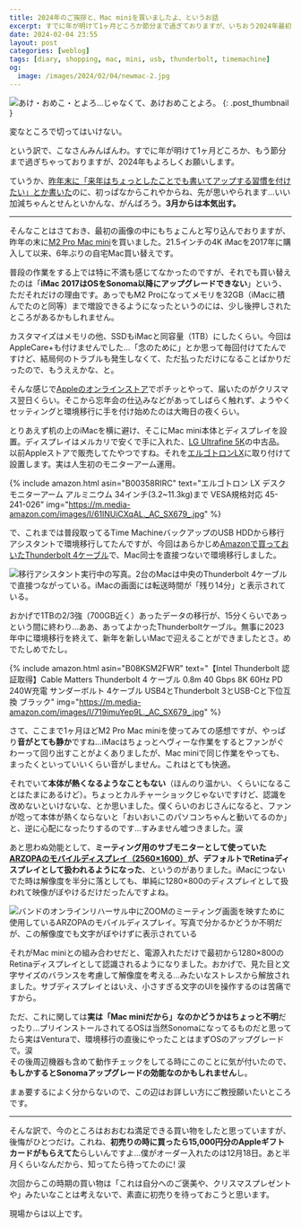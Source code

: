 ```yaml
---
title: 2024年のご挨拶と、Mac miniを買いましたよ、というお話
excerpt: すでに年が明けて1ヶ月どころか節分まで過ぎておりますが、いちおう2024年最初なので新年のご挨拶みたいなのと、6年ぶりに自宅のMacを買い替えましたよ、という話の2本立てでお送りします。内容は薄いです。涙
date: 2024-02-04 23:55
layout: post
categories: [weblog]
tags: [diary, shopping, mac, mini, usb, thunderbolt, timemachine]
og:
  image: /images/2024/02/04/newmac-2.jpg
---
```

![あけ・おめこ・とよろ…じゃなくて、あけおめことよろ。][fig1]
{: .post_thumbnail }

変なところで切ってはいけない。

という訳で、こなさんみんばんわ。すでに年が明けて1ヶ月どころか、もう節分まで過ぎちゃっておりますが、2024年もよろしくお願いします。

ていうか、[昨年末に「来年はちょっとしたことでも書いてアップする習慣を付けたい」とか書いた][prev_post]のに、初っぱなからこれやからね、先が思いやられます…いい加減ちゃんとせんといかんな、がんばろう。**3月からは本気出す。**

- - -

そんなことはさておき、最初の画像の中にもちょこんと写り込んでおりますが、昨年の末に[M2 Pro Mac mini][mac_mini]を買いました。21.5インチの4K iMacを2017年に購入して以来、6年ぶりの自宅Mac買い替えです。

普段の作業をする上では特に不満も感じてなかったのですが、それでも買い替えたのは「**iMac 2017はOSをSonoma以降にアップグレードできない**」という、ただそれだけの理由です。あっでもM2 Proになってメモリを32GB（iMacに積んでたのと同等）まで増設できるようになったというのには、少し後押しされたところがあるかもしれません。

カスタマイズはメモリの他、SSDもiMacと同容量（1TB）にしたくらい。今回はAppleCare+も付けませんでした…「念のために」とか思って毎回付けてたんですけど、結局何のトラブルも発生しなくて、ただ払っただけになることばかりだったので、もうええかな、と。

そんな感じで[Appleのオンラインストア][store]でポチッとやって、届いたのがクリスマス翌日くらい。そこから忘年会の仕込みなどがあってしばらく触れず、ようやくセッティングと環境移行に手を付け始めたのは大晦日の夜くらい。

とりあえず机の上のiMacを横に避け、そこにMac mini本体とディスプレイを設置。ディスプレイはメルカリで安くで手に入れた、[LG Ultrafine 5K][ultrafine5k]の中古品。以前Appleストアで販売してたやつですね。それを[エルゴトロンLX][ergotron]に取り付けて設置します。実は人生初のモニターアーム運用。

{% include amazon.html asin="B00358RIRC" text="エルゴトロン LX デスク モニターアーム アルミニウム 34インチ(3.2~11.3kg)まで VESA規格対応 45-241-026" img="https://m.media-amazon.com/images/I/61lNUiCXqAL._AC_SX679_.jpg" %}

で、これまでは普段取ってるTime MachineバックアップのUSB HDDから移行アシスタントで環境移行してたんですが、今回はあらかじめ[Amazonで買っておいたThunderbolt 4ケーブル][cable]で、Mac同士を直接つないで環境移行しました。

![移行アシスタント実行中の写真。2台のMacは中央のThunderbolt 4ケーブルで直接つながっている。iMacの画面には転送時間が「残り14分」と表示されている。][fig2]

おかげで1TBの2/3強（700GB近く）あったデータの移行が、15分くらいであっという間に終わり…ああ、あってよかったThunderboltケーブル。無事に2023年中に環境移行を終えて、新年を新しいMacで迎えることができましたとさ。めでたしめでたし。

{% include amazon.html asin="B08KSM2FWR" text="【Intel Thunderbolt 認証取得】Cable Matters Thunderbolt 4 ケーブル 0.8m 40 Gbps 8K 60Hz PD 240W充電 サンダーボルト 4ケーブル USB4とThunderbolt 3とUSB-Cと下位互換 ブラック" img="https://m.media-amazon.com/images/I/719imuYep9L._AC_SX679_.jpg" %}

さて、ここまで1ヶ月ほどM2 Pro Mac miniを使ってみての感想ですが、やっぱり**音がとても静か**ですね…iMacはちょっとヘヴィーな作業をするとファンがぐわーって回り出すことがよくありましたが、Mac miniで同じ作業をやっても、まったくといっていいくらい音がしません。これはとても快適。

それでいて**本体が熱くなるようなこともない**（ほんのり温かい、くらいになることはたまにあるけど）。ちょっとカルチャーショックじゃないですけど、認識を改めないといけないな、とか思いました。僕くらいのおじさんになると、ファンが唸って本体が熱くならないと「おいおいこのパソコンちゃんと動いてるのか」と、逆に心配になったりするのです…すみません嘘つきました。涙

あと思わぬ効能として、**ミーティング用のサブモニターとして使っていた[ARZOPAのモバイルディスプレイ（2560×1600）][arzopa]が、デフォルトでRetinaディスプレイとして扱われるようになった**、というのがありました。iMacにつないでた時は解像度を半分に落としても、単純に1280×800のディスプレイとして扱われて映像がぼやけるだけだったんですよね。

![バンドのオンラインリハーサル中にZOOMのミーティング画面を映すために使用しているARZOPAのモバイルディスプレイ。写真で分かるかどうか不明だが、この解像度でも文字がぼやけずに表示されている][fig3]

それがMac miniとの組み合わせだと、電源入れただけで最初から1280×800のRetinaディスプレイとして認識されるようになりました。おかげで、見た目と文字サイズのバランスを考慮して解像度を考える…みたいなストレスから解放されました。サブディスプレイとはいえ、小さすぎる文字のUIを操作するのは苦痛ですから。

ただ、これに関しては**実は「Mac miniだから」なのかどうかはちょっと不明**だったり…プリインストールされてるOSは当然Sonomaになってるものだと思ってたら実はVenturaで、環境移行の直後にやったことはまずOSのアップグレードで。涙  
その後周辺機器も含めて動作チェックをしてる時にこのことに気が付いたので、**もしかするとSonomaアップグレードの効能なのかもしれません**し。

まぁ要するによく分からないので、この辺はお詳しい方にご教授願いたいところです。

- - -

そんな訳で、今のところはおおむね満足できる買い物をしたと思っていますが、後悔がひとつだけ。これね、**初売りの時に買ったら15,000円分のAppleギフトカードがもらえてた**らしいんですよ…僕がオーダー入れたのは12月18日。あと半月くらいなんだから、知ってたら待ってたのに! 涙

次回からこの時期の買い物は「これは自分へのご褒美や、クリスマスプレゼントや」みたいなことは考えないで、素直に初売りを待っておこうと思います。

現場からは以上です。


[prev_post]: /weblog/2023123001/
[mac_mini]: https://www.apple.com/jp/mac-mini/
[store]: https://www.apple.com/jp/store
[ultrafine5k]: https://www.lg.com/jp/monitors/fhd-qhd/27md5ka-b/

[ergotron]: https://amzn.to/3UsrJMF
[cable]: https://amzn.to/3UpyRcE
[arzopa]: https://amzn.to/42nX0SZ

[fig1]: /images/2024/02/04/newmac-1.jpg
[fig2]: /images/2024/02/04/newmac-2.jpg
[fig3]: /images/2024/02/04/arzopa.jpg
